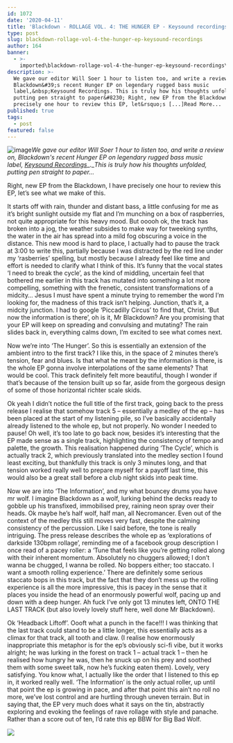 ```yaml
---
id: 1072
date: '2020-04-11'
title: 'Blackdown - ROLLAGE VOL. 4: THE HUNGER EP - Keysound recordings - Loose Lips'
type: post
slug: blackdown-rollage-vol-4-the-hunger-ep-keysound-recordings
author: 164
banner:
  - >-
    imported\blackdown-rollage-vol-4-the-hunger-ep-keysound-recordings\image1072.jpeg
description: >-
  We gave our editor Will Soer 1 hour to listen too, and write a review on,
  Blackdown&#39;s recent Hunger EP on legendary rugged bass music
  label,&nbsp;Keysound Recordings. This is truly how his thoughts unfolded,
  putting pen straight to paper&#8230; Right, new EP from the Blackdown, I have
  precisely one hour to review this EP, let&rsquo;s [...]Read More...
published: true
tags:
  - post
featured: false
---
```

![image](../imported\blackdown-rollage-vol-4-the-hunger-ep-keysound-recordings\image1072.jpeg)_We gave our editor Will Soer 1 hour to listen too, and write a review on, Blackdown's recent Hunger EP on legendary rugged bass music label,_ [_Keysound Recordings_](https://www.residentadvisor.net/record-label.aspx?id=3396)_.__This is truly how his thoughts unfolded, putting pen straight to paper…_

Right, new EP from the Blackdown, I have precisely one hour to review this EP, let’s see what we make of this. 

It starts off with rain, thunder and distant bass, a little confusing for me as it’s bright sunlight outside my flat and I’m munching on a box of raspberries, not quite appropriate for this heavy mood. But ooooh ok, the track has broken into a jog, the weather subsides to make way for tweeking synths, the water in the air has spread into a mild fog obscuring a voice in the distance. This new mood is hard to place, I actually had to pause the track at 3:00 to write this, partially because I was distracted by the red line under my ‘rasberries’ spelling, but mostly because I already feel like time and effort is needed to clarify what I think of this. It’s funny that the vocal states ‘I need to break the cycle’, as the kind of middling, uncertain feel that bothered me earlier in this track has mutated into something a lot more compelling, something with the frenetic, consistent transformations of a midcity… Jesus I must have spent a minute trying to remember the word I’m looking for, the madness of this track isn’t helping. Junction, that’s it, a midcity junction. I had to google ‘Piccadilly Circus’ to find that, Christ. ‘But now the information is there’, oh is it, Mr Blackdown? Are you promising that your EP will keep on spreading and convulsing and mutating? The rain slides back in, everything calms down, I’m excited to see what comes next.

Now we’re into ‘The Hunger’. So this is essentially an extension of the ambient intro to the first track? I like this, in the space of 2 minutes there’s tension, fear and blues. Is that what he meant by the information is there, is the whole EP gonna involve interpolations of the same elements? That would be cool. This track definitely felt more beautiful, though I wonder if that’s because of the tension built up so far, aside from the gorgeous design of some of those horizontal richter scale skids. 

Ok yeah I didn’t notice the full title of the first track, going back to the press release I realise that somehow track 5 – essentially a medley of the ep – has been placed at the start of my listening pile, so I’ve basically accidentally already listened to the whole ep, but not properly. No wonder I needed to pause! Oh well, it’s too late to go back now, besides it’s interesting that the EP made sense as a single track, highlighting the consistency of tempo and palette, the growth. This realisation happened during ‘The Cycle’, which is actually track 2, which previously translated into the medley section I found least exciting, but thankfully this track is only 3 minutes long, and that tension worked really well to prepare myself for a payoff last time, this would also be a great stall before a club night skids into peak time. 

Now we are into ‘The Information’, and my what bouncey drums you have mr wolf. I imagine Blackdown as a wolf, lurking behind the decks ready to gobble up his transfixed, immobilised prey, raining neon spray over their heads. Ok maybe he’s half wolf, half man, all Necromancer. Even out of the context of the medley this still moves very fast, despite the calming consistency of the percussion. Like I said before, the tone is really intriguing. The press release describes the whole ep as ‘explorations of darkside 130bpm rollage’, reminding me of a facebook group description I once read of a pacey roller: a ‘Tune that feels like you’re getting rolled along with their inherent momentum. Absolutely no chuggers allowed; I don’t wanna be chugged, I wanna be rolled. No boppers either; too staccato. I want a smooth rolling experience.’ There are definitely some serious staccato bops in this track, but the fact that they don’t mess up the rolling experience is all the more impressive, this is pacey in the sense that it places you inside the head of an enormously powerful wolf, pacing up and down with a deep hunger. Ah fuck I’ve only got 13 minutes left, ONTO THE LAST TRACK (but also lovely lovely stuff here, well done Mr Blackdown).

Ok ‘Headback Liftoff’. Oooft what a punch in the face!!! I was thinking that the last track could stand to be a little longer, this essentially acts as a climax for that track, all tooth and claw. (I realise how enormously inappropriate this metaphor is for the ep’s obviously sci-fi vibe, but it works alright; he was lurking in the forest on track 1 – actual track 1 – then he realised how hungry he was, then he snuck up on his prey and soothed them with some sweet talk, now he’s fucking eaten them). Lovely, very satisfying. You know what, I actually like the order that I listened to this ep in, it worked really well. ‘The Information’ is the only actual roller, up until that point the ep is growing in pace, and after that point this ain’t no roll no more, we’ve lost control and are hurtling through uneven terrain. But in saying that, the EP very much does what it says on the tin, abstractly exploring and evoking the feelings of rave rollage with style and panache. Rather than a score out of ten, I’d rate this ep BBW for Big Bad Wolf. 

![](/wp-content/uploads/live/img/wysiwyg/5e921841bf13b.jpg)